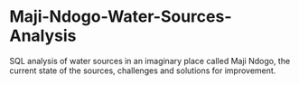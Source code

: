 # Maji-Ndogo-Water-Sources-Analysis
SQL analysis of  water sources in an imaginary place called Maji Ndogo, the current state of the sources, challenges and solutions for improvement. 
